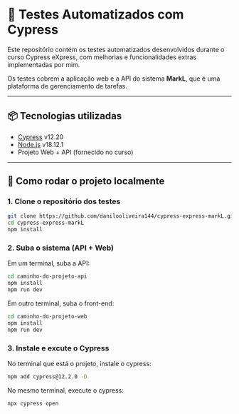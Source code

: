 # 🧪 Testes Automatizados com Cypress

Este repositório contém os testes automatizados desenvolvidos durante o curso Cypress eXpress, com melhorias e funcionalidades extras implementadas por mim.

Os testes cobrem a aplicação web e a API do sistema **MarkL**, que é uma plataforma de gerenciamento de tarefas.

---

## 📦 Tecnologias utilizadas

- [Cypress](https://docs.cypress.io/) v12.20  
- [Node.js](https://nodejs.org/) v18.12.1  
- Projeto Web + API (fornecido no curso)  

---

## 🚀 Como rodar o projeto localmente

### 1. Clone o repositório dos testes

```bash
git clone https://github.com/danilooliveira144/cypress-express-markL.git
cd cypress-express-markL
npm install
```
### 2. Suba o sistema (API + Web)

Em um terminal, suba a API:
```bash
cd caminho-do-projeto-api
npm install
npm run dev
```
Em outro terminal, suba o front-end:
```bash
cd caminho-do-projeto-web
npm install
npm run dev
```

### 3. Instale e excute o Cypress

No terminal que está o projeto, instale o cypress:
```bash
npm add cypress@12.2.0 -D
```
No mesmo terminal, execute o cypress:
```bash
npx cypress open
```
